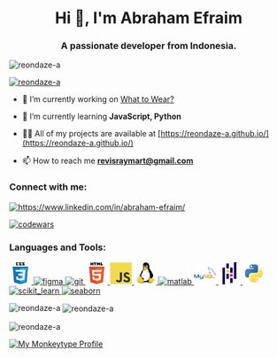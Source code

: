 <h1 align="center">Hi 👋, I'm Abraham Efraim</h1>
<h3 align="center">A passionate developer from Indonesia.</h3>

<p align="left"> <img src="https://komarev.com/ghpvc/?username=reondaze-a&label=Profile%20views&color=0e75b6&style=flat" alt="reondaze-a" /> </p>

<p align="left"> <a href="https://github.com/ryo-ma/github-profile-trophy"><img src="https://github-profile-trophy.vercel.app/?username=reondaze-a" alt="reondaze-a" /></a> </p>

- 🔭 I’m currently working on [What to Wear?](https://github.com/reondaze-a/se_project_react)

- 🌱 I’m currently learning **JavaScript, Python**

- 👨‍💻 All of my projects are available at [https://reondaze-a.github.io/](https://reondaze-a.github.io/)

- 📫 How to reach me **revisraymart@gmail.com**

<h3 align="left">Connect with me:</h3>
<p align="left">
<a href="https://linkedin.com/in/https://www.linkedin.com/in/abraham-efraim/" target="blank"><img align="center" src="https://raw.githubusercontent.com/rahuldkjain/github-profile-readme-generator/master/src/images/icons/Social/linked-in-alt.svg" alt="https://www.linkedin.com/in/abraham-efraim/" height="30" width="40" /></a>
</p>

<a href="https://www.codewars.com/users/reondaze-a" target="_blank">
<img src="https://www.codewars.com/users/reondaze-a/badges/large" alt="codewars" />
</a>



<h3 align="left">Languages and Tools:</h3>
<p align="left"> <a href="https://www.w3schools.com/css/" target="_blank" rel="noreferrer"> <img src="https://raw.githubusercontent.com/devicons/devicon/master/icons/css3/css3-original-wordmark.svg" alt="css3" width="40" height="40"/> </a> <a href="https://www.figma.com/" target="_blank" rel="noreferrer"> <img src="https://www.vectorlogo.zone/logos/figma/figma-icon.svg" alt="figma" width="40" height="40"/> </a> <a href="https://git-scm.com/" target="_blank" rel="noreferrer"> <img src="https://www.vectorlogo.zone/logos/git-scm/git-scm-icon.svg" alt="git" width="40" height="40"/> </a> <a href="https://www.w3.org/html/" target="_blank" rel="noreferrer"> <img src="https://raw.githubusercontent.com/devicons/devicon/master/icons/html5/html5-original-wordmark.svg" alt="html5" width="40" height="40"/> </a> <a href="https://developer.mozilla.org/en-US/docs/Web/JavaScript" target="_blank" rel="noreferrer"> <img src="https://raw.githubusercontent.com/devicons/devicon/master/icons/javascript/javascript-original.svg" alt="javascript" width="40" height="40"/> </a> <a href="https://www.linux.org/" target="_blank" rel="noreferrer"> <img src="https://raw.githubusercontent.com/devicons/devicon/master/icons/linux/linux-original.svg" alt="linux" width="40" height="40"/> </a> <a href="https://www.mathworks.com/" target="_blank" rel="noreferrer"> <img src="https://upload.wikimedia.org/wikipedia/commons/2/21/Matlab_Logo.png" alt="matlab" width="40" height="40"/> </a> <a href="https://www.mysql.com/" target="_blank" rel="noreferrer"> <img src="https://raw.githubusercontent.com/devicons/devicon/master/icons/mysql/mysql-original-wordmark.svg" alt="mysql" width="40" height="40"/> </a> <a href="https://pandas.pydata.org/" target="_blank" rel="noreferrer"> <img src="https://raw.githubusercontent.com/devicons/devicon/2ae2a900d2f041da66e950e4d48052658d850630/icons/pandas/pandas-original.svg" alt="pandas" width="40" height="40"/> </a> <a href="https://www.python.org" target="_blank" rel="noreferrer"> <img src="https://raw.githubusercontent.com/devicons/devicon/master/icons/python/python-original.svg" alt="python" width="40" height="40"/> </a> <a href="https://scikit-learn.org/" target="_blank" rel="noreferrer"> <img src="https://upload.wikimedia.org/wikipedia/commons/0/05/Scikit_learn_logo_small.svg" alt="scikit_learn" width="40" height="40"/> </a> <a href="https://seaborn.pydata.org/" target="_blank" rel="noreferrer"> <img src="https://seaborn.pydata.org/_images/logo-mark-lightbg.svg" alt="seaborn" width="40" height="40"/> </a> </p>

<p><img align="left" src="https://github-readme-stats.vercel.app/api/top-langs?username=reondaze-a&show_icons=true&locale=en&layout=compact" alt="reondaze-a" /></p>


<p>&nbsp;<img align="center" src="https://github-readme-stats.vercel.app/api?username=reondaze-a&show_icons=true&locale=en" alt="reondaze-a" /></p>

<p><img align="center" src="https://github-readme-streak-stats.herokuapp.com/?user=reondaze-a&" alt="reondaze-a" /></p>
<a href="https://monkeytype.com/profile/reondaze">
 <img src=https://monkeytype-readme.com/generate-svg/reondaze/iceberg_light?lbpb=true alt="My Monkeytype Profile" />
</a>

